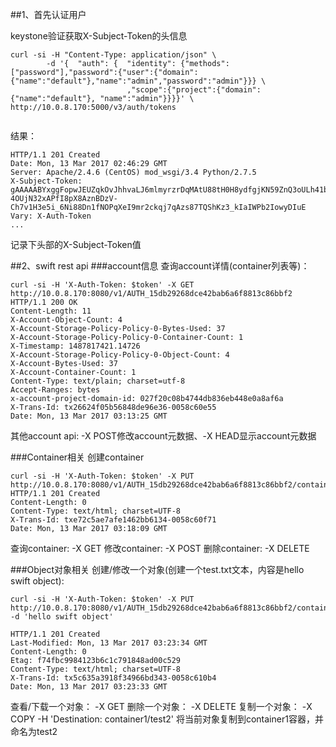 ##1、首先认证用户

keystone验证获取X-Subject-Token的头信息
```
curl -si -H "Content-Type: application/json" \
        -d '{  "auth": {  "identity": {"methods":["password"],"password":{"user":{"domain":{"name":"default"},"name":"admin","password":"admin"}}} \
                          ,"scope":{"project":{"domain":{"name":"default"}, "name":"admin"}}}}' \
http://10.0.8.170:5000/v3/auth/tokens
                          
```
结果：
```
HTTP/1.1 201 Created
Date: Mon, 13 Mar 2017 02:46:29 GMT
Server: Apache/2.4.6 (CentOS) mod_wsgi/3.4 Python/2.7.5
X-Subject-Token: gAAAAABYxggFopwJEUZqkOvJhhvaLJ6mlmyrzrDqMAtU88tH0H8ydfgjKN59ZnQ3oULh41bQxylcWYkbSziEb4LiRCAm-4OUjN32xAPfI8pX8AznBDzV-Ch7v1H3e5i_6Ni88Dn1fNOPqXeI9mr2ckqj7qAzs87TQShKz3_kIaIWPb2IowyDIuE
Vary: X-Auth-Token
...
```
记录下头部的X-Subject-Token值

##2、swift rest api
###account信息
查询account详情(container列表等)：
```
curl -si -H 'X-Auth-Token: $token' -X GET http://10.0.8.170:8080/v1/AUTH_15db29268dce42bab6a6f8813c86bbf2
HTTP/1.1 200 OK
Content-Length: 11
X-Account-Object-Count: 4
X-Account-Storage-Policy-Policy-0-Bytes-Used: 37
X-Account-Storage-Policy-Policy-0-Container-Count: 1
X-Timestamp: 1487817421.14726
X-Account-Storage-Policy-Policy-0-Object-Count: 4
X-Account-Bytes-Used: 37
X-Account-Container-Count: 1
Content-Type: text/plain; charset=utf-8
Accept-Ranges: bytes
x-account-project-domain-id: 027f20c08b4744db836eb448e0a8af6a
X-Trans-Id: tx26624f05b56848de96e36-0058c60e55
Date: Mon, 13 Mar 2017 03:13:25 GMT
```
其他account api:  -X POST修改account元数据、-X HEAD显示account元数据

###Container相关
创建container
```
curl -si -H 'X-Auth-Token: $token' -X PUT http://10.0.8.170:8080/v1/AUTH_15db29268dce42bab6a6f8813c86bbf2/container1
HTTP/1.1 201 Created
Content-Length: 0
Content-Type: text/html; charset=UTF-8
X-Trans-Id: txe72c5ae7afe1462bb6134-0058c60f71
Date: Mon, 13 Mar 2017 03:18:09 GMT
```
查询container: -X GET
修改container: -X POST
删除container: -X DELETE

###Object对象相关
创建/修改一个对象(创建一个test.txt文本，内容是hello swift object):
```
curl -si -H 'X-Auth-Token: $token' -X PUT http://10.0.8.170:8080/v1/AUTH_15db29268dce42bab6a6f8813c86bbf2/container1/test.txt -d 'hello swift object'

HTTP/1.1 201 Created
Last-Modified: Mon, 13 Mar 2017 03:23:34 GMT
Content-Length: 0
Etag: f74fbc9984123b6c1c791848ad00c529
Content-Type: text/html; charset=UTF-8
X-Trans-Id: tx5c635a3918f34966bd343-0058c610b4
Date: Mon, 13 Mar 2017 03:23:33 GMT

```
查看/下载一个对象： -X GET
删除一个对象：  -X DELETE
复制一个对象：    -X COPY -H 'Destination: container1/test2' 将当前对象复制到container1容器，并命名为test2
